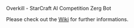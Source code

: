 
Overkill - StarCraft AI Competition Zerg Bot

Please check out the [Wiki](https://github.com/sijiaxu/Overkill/wiki) for further informations.
